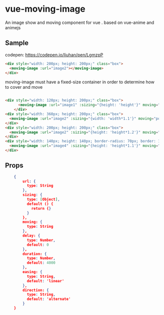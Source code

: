 # vue-moving-image
An image show and moving component for vue . based on vue-anime and animejs

## Sample

codepen: https://codepen.io/liuhan/pen/LgmzpP

```html
<div style="width: 200px; height: 200px;" class="box">
  <moving-image :url="image2"></moving-image>
</div>
```
moving-image must have a fixed-size container in order to determine how to cover and move

```html

<div style="width: 120px; height: 200px;" class="box">
      <moving-image :url="image1" :sizing="{height: 'height'}" moving="landscape"></moving-image>
    </div>
<div style="width: 360px; height: 200px;" class="box">
  <moving-image :url="image2" :sizing="{width: 'width*1.1'}" moving="portrait"></moving-image>
</div>
<div style="width: 200px; height: 200px;" class="box">
  <moving-image :url="image2" :sizing="{height: 'height*1.2'}" moving="bottomRight"></moving-image>
</div>
<div style="width: 140px; height: 140px; border-radius: 70px; border: 1px solid #ccc; overflow: hidden;" class="box">
  <moving-image :url="image4" :sizing="{height: 'height*1.1'}" moving="landscape"></moving-image>
</div>
```

## Props
```json
    {
        url: {
          type: String
        },
        sizing: {
          type: [Object],
          default () {
            return {}
          }
        },
        moving: {
          type: String
        },
        delay: {
          type: Number,
          default: 0
        },
        duration: {
          type: Number,
          default: 4000
        },
        easing: {
          type: String,
          default: 'linear'
        },
        direction: {
          type: String,
          default: 'alternate'
        }
    }
```
